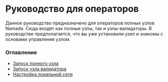 # Руководство для операторов

Данное руководство предназначено для операторов полных узлов Namada. Сюда входят как полные узлы, так и узлы-валидаторы. В руководстве предполагается, что вы уже установили узел и знакомы с основами управления узлом.

### Оглавление

* [Запуск полного узла ](zapusk-polnogo-uzla/)
* [Запуск узла валидатора ](validatory-namada/)
* [Настройка локальной сети](razvertyvanie-lokalnoi-seti.md)
